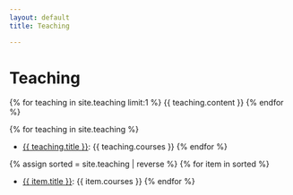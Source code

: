 ```yaml
---
layout: default
title: Teaching

---
```

# Teaching
 
{% for teaching in site.teaching limit:1 %}
  {{ teaching.content }}
{% endfor %}

{% for teaching in site.teaching %}
* <a href="{{ teaching.url }}">{{ teaching.title }}</a>: {{ teaching.courses }}
{% endfor %}

{% assign sorted = site.teaching | reverse %}
{% for item in sorted %}
  * <a href="{{ item.url }}">{{ item.title }}</a>: {{ item.courses }}
{% endfor %}
